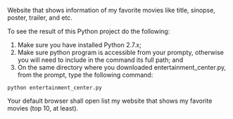 Website that shows information of my favorite movies like title, sinopse, poster, trailer, and etc.


To see the result of this Python project do the following:
1. Make sure you have installed Python 2.7.x;
2. Make sure python program is accessible from your prompty, otherwise you will need to include in the command its full path; and
3. On the same directory where you downloaded entertainment_center.py,
from the prompt, type the following command: 
```
python entertainment_center.py
```
Your default browser shall open list my website that shows my favorite movies (top 10, at least).